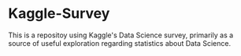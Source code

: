 # Kaggle-Survey
This is a repositoy using Kaggle's Data Science survey, primarily as a source of useful exploration regarding statistics about Data Science.
